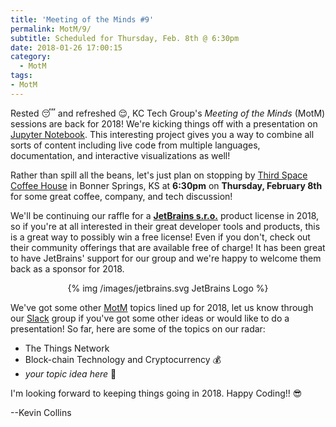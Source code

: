 ```yaml
---
title: 'Meeting of the Minds #9'
permalink: MotM/9/
subtitle: Scheduled for Thursday, Feb. 8th @ 6:30pm
date: 2018-01-26 17:00:15
category:
  - MotM
tags: 
- MotM
---
```


Rested 😴 and refreshed 😌, KC Tech Group's _Meeting of the Minds_ (MotM) sessions are back for 2018!  We're kicking things off with a presentation on [Jupyter Notebook](https://jupyter.org).  This interesting project gives you a way to combine all sorts of content including live code from multiple languages, documentation, and interactive visualizations as well!  

Rather than spill all the beans, let's just plan on stopping by [Third Space Coffee House](http://thirdspacecoffeehouse.com) in Bonner Springs, KS at **6:30pm** on **Thursday, February 8th** for some great coffee, company, and tech discussion!

We'll be continuing our raffle for a **[JetBrains s.r.o.](https://www.jetbrains.com)** product license in 2018, so if you're at all interested in their great developer tools and products, this is a great way to possibly win a free license!  Even if you don't, check out their community offerings that are available free of charge!  It has been great to have JetBrains' support for our group and we're happy to welcome them back as a sponsor for 2018.

<center>
{% img /images/jetbrains.svg JetBrains Logo %}
</center>

We've got some other [MotM](/meetups) topics lined up for 2018, let us know through our [Slack](/slack) group if you've got some other ideas or would like to do a presentation!  So far, here are some of the topics on our radar:

* The Things Network 
* Block-chain Technology and Cryptocurrency 💰
* _your topic idea here_ 🤨

I'm looking forward to keeping things going in 2018.  Happy Coding!!  😎

--Kevin Collins